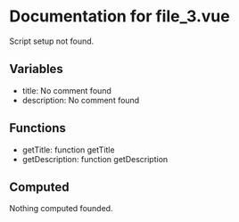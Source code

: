 # Documentation for file_3.vue

Script setup not found.

## Variables
- title: No comment found
- description: No comment found

## Functions
- getTitle: function getTitle
- getDescription: function getDescription

## Computed
Nothing computed founded.
